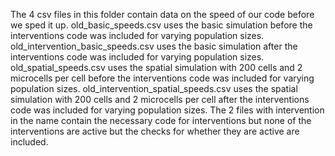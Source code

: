 The 4 csv files in this folder contain data on the speed of our code before we sped it up. 
old_basic_speeds.csv uses the basic simulation before the interventions code was included for varying population sizes.
old_intervention_basic_speeds.csv uses the basic simulation after the interventions code was included for varying population sizes.
old_spatial_speeds.csv uses the spatial simulation with 200 cells and 2 microcells per cell before the interventions code was included for varying population sizes.
old_intervention_spatial_speeds.csv uses the spatial simulation with 200 cells and 2 microcells per cell after the interventions code was included for varying population sizes.
The 2 files with intervention in the name contain the necessary code for interventions but none of the interventions are active but the checks for whether they are active are included.
